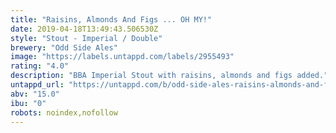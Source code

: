 ```yaml
---
title: "Raisins, Almonds And Figs ... OH MY!"
date: 2019-04-18T13:49:43.506530Z
style: "Stout - Imperial / Double"
brewery: "Odd Side Ales"
image: "https://labels.untappd.com/labels/2955493"
rating: "4.0"
description: "BBA Imperial Stout with raisins, almonds and figs added."
untappd_url: "https://untappd.com/b/odd-side-ales-raisins-almonds-and-figs-oh-my/2955493"
abv: "15.0"
ibu: "0"
robots: noindex,nofollow
---
```

